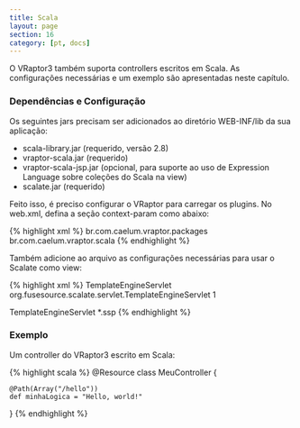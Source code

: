 ```yaml
---
title: Scala
layout: page
section: 16
category: [pt, docs]
---
```


O VRaptor3 também suporta controllers escritos em Scala. As configurações necessárias e um exemplo são apresentadas neste capítulo.

<h3>Dependências e Configuração</h3>

Os seguintes jars precisam ser adicionados ao diretório WEB-INF/lib da sua aplicação:

<ul>
<li>scala-library.jar (requerido, versão 2.8)</li>
<li>vraptor-scala.jar (requerido)</li>
<li>vraptor-scala-jsp.jar (opcional, para suporte ao uso de Expression Language sobre coleções do Scala na view)</li>
<li>scalate.jar (requerido)</li>
</ul>

Feito isso, é preciso configurar o VRaptor para carregar os plugins. No web.xml, defina a seção context-param como abaixo:

{% highlight xml %}
<context-param>
    <param-name>br.com.caelum.vraptor.packages</param-name>
    <param-value>br.com.caelum.vraptor.scala</param-value>
</context-param>
{% endhighlight %}

Também adicione ao arquivo as configurações necessárias para usar o Scalate como view:

{% highlight xml %}
<servlet>
    <servlet-name>TemplateEngineServlet</servlet-name>
    <servlet-class>org.fusesource.scalate.servlet.TemplateEngineServlet</servlet-class>
    <load-on-startup>1</load-on-startup>
</servlet>

<servlet-mapping>
    <servlet-name>TemplateEngineServlet</servlet-name>
    <url-pattern>*.ssp</url-pattern>
</servlet-mapping>
{% endhighlight %}

<h3>Exemplo</h3>

Um controller do VRaptor3 escrito em Scala:

{% highlight scala %}
@Resource
class MeuController {

	@Path(Array("/hello"))
	def minhaLogica = "Hello, world!"

}
{% endhighlight %}
